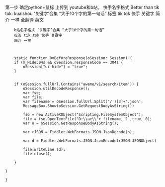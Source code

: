 第一步 确定python+鼠标 上传到 youtube和b站。
        快手名字格式 Better than tik tok: kuaishou ‘关键字’合集 “大于10个字的第一句话”
        标签 tik tok 快手 关键字
        简介 一样
        全翻译 英文
        
        b站名字格式 ‘关键字’合集 “大于10个字的第一句话”
        标签 tik tok 快手 关键字
        简介 一样
        

        
        static function OnBeforeResponse(oSession: Session) {
        if (m_Hide304s && oSession.responseCode == 304) {
            oSession["ui-hide"] = "true";
        }
        
        
        if (oSession.fullUrl.Contains("aweme/v1/search/item")) {
            oSession.utilDecodeResponse();
            var fso;
			var file;
            var filename = oSession.fullUrl.Split('/')[3]+'.json';
			MessageBox.Show(oSession.GetRequestBodyAsString())

            fso = new ActiveXObject("Scripting.FileSystemObject");
            file = fso.OpenTextFile("D:\\ae\\"+ filename, 2 ,true, 0);
            var o = oSession.GetResponseBodyAsString();

            var rJSON = Fiddler.WebFormats.JSON.JsonDecode(o);

            var d = Fiddler.WebFormats.JSON.JsonEncode(rJSON.JSONObject)

            file.writeLine (d);
            file.close();
            
        }
            
    }
            
    }
